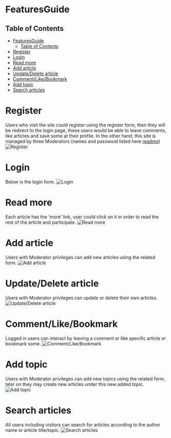 # FeaturesGuide

## Table of Contents

- [FeaturesGuide](#featuresguide)
  - [Table of Contents](#table-of-contents)
- [Register](#register)
- [Login](#login)
- [Read more](#read-more)
- [Add article](#add-article)
- [Update/Delete article](#updatedelete-article)
- [Comment/Like/Bookmark](#commentlikebookmark)
- [Add topic](#add-topic)
- [Search articles](#search-articles)


# Register
Users who visit the site could register using the register form, then they will be redirect to the login page,
these users would be able to leave comments, like articles and save some at their profile.
In the other hand, this site is managed by three Moderators (names and password listed here [readme](README.md))
![Register](https://res.cloudinary.com/nazek/image/upload/v1690834782/readme/Register.png)

# Login
Below is the login form.
![Login](https://res.cloudinary.com/nazek/image/upload/v1690834782/readme/login.png)


# Read more
Each article has the 'more' link, user could click on it in order to read the rest of the article and participate.
![Read more](https://res.cloudinary.com/nazek/image/upload/v1690834783/readme/read-more.png)

# Add article
Users with Moderator privileges can add new articles using the related form.
![Add article](https://res.cloudinary.com/nazek/image/upload/v1690834783/readme/add-article.png)

# Update/Delete article
Users with Moderator privileges can update or delete their own articles.
![Update/Delete article](https://res.cloudinary.com/nazek/image/upload/v1690834783/readme/update-delete.png)

# Comment/Like/Bookmark
Logged in users can interact by leaving a comment or like specific article or bookmark some.
![Comment/Like/Bookmark](https://res.cloudinary.com/nazek/image/upload/v1690834783/readme/comment-like-bookmark.png)

# Add topic
Users with Moderator privileges can add new topics using the related form, later on they may create new articles under this new added topic.
![Add topic](https://res.cloudinary.com/nazek/image/upload/v1690834783/readme/add-topic.png)

# Search articles
All users including visitors can search for articles according to the author name or article title/topic.
![Search articles](https://res.cloudinary.com/nazek/image/upload/v1690834783/readme/search.png)


